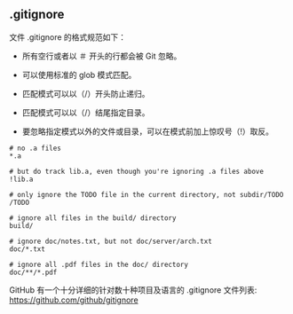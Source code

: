 ## .gitignore
文件 .gitignore 的格式规范如下：

- 所有空行或者以 ＃ 开头的行都会被 Git 忽略。

- 可以使用标准的 glob 模式匹配。

- 匹配模式可以以（/）开头防止递归。

- 匹配模式可以以（/）结尾指定目录。

- 要忽略指定模式以外的文件或目录，可以在模式前加上惊叹号（!）取反。

```
# no .a files
*.a

# but do track lib.a, even though you're ignoring .a files above
!lib.a

# only ignore the TODO file in the current directory, not subdir/TODO
/TODO

# ignore all files in the build/ directory
build/

# ignore doc/notes.txt, but not doc/server/arch.txt
doc/*.txt

# ignore all .pdf files in the doc/ directory
doc/**/*.pdf
```
GitHub 有一个十分详细的针对数十种项目及语言的 .gitignore 文件列表: https://github.com/github/gitignore 